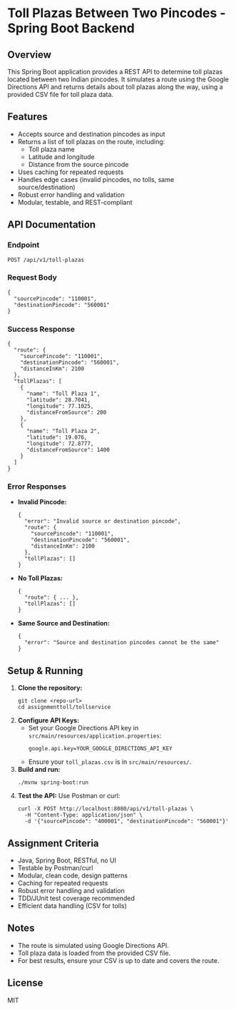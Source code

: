 # Toll Plazas Between Two Pincodes - Spring Boot Backend

## Overview
This Spring Boot application provides a REST API to determine toll plazas located between two Indian pincodes. It simulates a route using the Google Directions API and returns details about toll plazas along the way, using a provided CSV file for toll plaza data.

## Features
- Accepts source and destination pincodes as input
- Returns a list of toll plazas on the route, including:
  - Toll plaza name
  - Latitude and longitude
  - Distance from the source pincode
- Uses caching for repeated requests
- Handles edge cases (invalid pincodes, no tolls, same source/destination)
- Robust error handling and validation
- Modular, testable, and REST-compliant

## API Documentation
### Endpoint
```
POST /api/v1/toll-plazas
```

### Request Body
```
{
  "sourcePincode": "110001",
  "destinationPincode": "560001"
}
```

### Success Response
```
{
  "route": {
    "sourcePincode": "110001",
    "destinationPincode": "560001",
    "distanceInKm": 2100
  },
  "tollPlazas": [
    {
      "name": "Toll Plaza 1",
      "latitude": 28.7041,
      "longitude": 77.1025,
      "distanceFromSource": 200
    },
    {
      "name": "Toll Plaza 2",
      "latitude": 19.076,
      "longitude": 72.8777,
      "distanceFromSource": 1400
    }
  ]
}
```

### Error Responses
- **Invalid Pincode:**
  ```
  {
    "error": "Invalid source or destination pincode",
    "route": {
      "sourcePincode": "110001",
      "destinationPincode": "560001",
      "distanceInKm": 2100
    },
    "tollPlazas": []
  }
  ```
- **No Toll Plazas:**
  ```
  {
    "route": { ... },
    "tollPlazas": []
  }
  ```
- **Same Source and Destination:**
  ```
  {
    "error": "Source and destination pincodes cannot be the same"
  }
  ```

## Setup & Running
1. **Clone the repository:**
   ```
   git clone <repo-url>
   cd assignmenttoll/tollservice
   ```
2. **Configure API Keys:**
   - Set your Google Directions API key in `src/main/resources/application.properties`:
     ```
     google.api.key=YOUR_GOOGLE_DIRECTIONS_API_KEY
     ```
   - Ensure your `toll_plazas.csv` is in `src/main/resources/`.
3. **Build and run:**
   ```
   ./mvnw spring-boot:run
   ```
4. **Test the API:**
   Use Postman or curl:
   ```
   curl -X POST http://localhost:8080/api/v1/toll-plazas \
     -H "Content-Type: application/json" \
     -d '{"sourcePincode": "400001", "destinationPincode": "560001"}'
   ```

## Assignment Criteria
- Java, Spring Boot, RESTful, no UI
- Testable by Postman/curl
- Modular, clean code, design patterns
- Caching for repeated requests
- Robust error handling and validation
- TDD/JUnit test coverage recommended
- Efficient data handling (CSV for tolls)

## Notes
- The route is simulated using Google Directions API.
- Toll plaza data is loaded from the provided CSV file.
- For best results, ensure your CSV is up to date and covers the route.

## License
MIT 